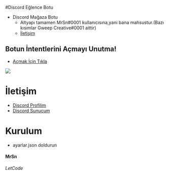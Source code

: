 #Discord Eğlence Botu


 - Discord Mağaza Botu
      - Altyapı tamamen MrSn#0001 kullanıcısına,yani bana mahsustur.(Bazı kısımlar Gweep Creative#0001 aittir)
      - [İletişim](#İletişim)




## Botun İntentlerini Açmayı Unutma!
* [Açmak İçin Tıkla](https://discord.com/developers/applications)
<img src="https://cdn.discordapp.com/attachments/818953120452575322/851116463166849054/3P4KKB.png"/>


# İletişim
* [Discord Profilim](https://discord.com/users/840158550495723530)
* [Discord Sunucum](https://discord.gg/9eSePtPChU)


# Kurulum
* ayarlar.json doldurun
<h4>MrSn</h4><h6>LetCode</h6>


